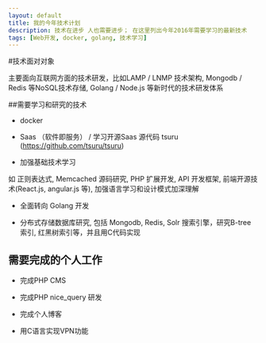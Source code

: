 ```yaml
---
layout: default
title: 我的今年技术计划
description: 技术在进步 人也需要进步； 在这里列出今年2016年需要学习的最新技术
tags: [Web开发, docker, golang, 技术学习]
---
```


#技术面对对象

主要面向互联网方面的技术研发，比如LAMP / LNMP 技术架构, Mongodb / Redis 等NoSQL技术存储, Golang / Node.js 等新时代的技术研发体系

##需要学习和研究的技术

* docker

* Saas （软件即服务） / 学习开源Saas 源代码 tsuru (https://github.com/tsuru/tsuru)

* 加强基础技术学习

如 正则表达式, Memcached 源码研究, PHP 扩展开发, API 开发框架, 前端开源技术(React.js, angular.js 等), 加强语言学习和设计模式加深理解

* 全面转向 Golang 开发

* 分布式存储数据库研究, 包括 Mongodb, Redis, Solr 搜索引擎，研究B-tree 索引, 红黑树索引等，并且用C代码实现

## 需要完成的个人工作

* 完成PHP CMS

* 完成PHP nice_query 研发

* 完成个人博客

* 用C语言实现VPN功能





    
    

